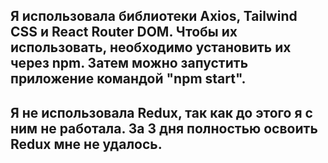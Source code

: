 ## Я использовала библиотеки Axios, Tailwind CSS и React Router DOM. Чтобы их использовать, необходимо установить их через npm. Затем можно запустить приложение командой "npm start".

## Я не использовала Redux, так как до этого я с ним не работала. За 3 дня полностью освоить Redux мне не удалось.
